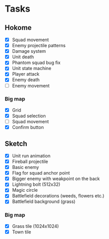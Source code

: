 # Tasks

## Hokome

- [x] Squad movement
- [x] Enemy projectile patterns
- [x] Damage system
- [x] Unit death
- [x] Phantom squad bug fix
- [x] Unit state machine
- [x] Player attack
- [x] Enemy death
- [ ] Enemy movement

### Big map

- [x] Grid
- [x] Squad selection
- [ ] Squad movement
- [x] Confirm button

## Sketch

- [x] Unit run animation
- [x] Fireball projectile
- [x] Basic enemy
- [x] Flag for squad anchor point
- [x] Bigger enemy with weakpoint on the back
- [x] Lightning bolt (512x32)
- [x] Magic circle
- [x] Battlefield decorations (weeds, flowers etc.)
- [x] Battlefield background (grass)

### Big map

- [x] Grass tile (1024x1024)
- [x] Town tile

